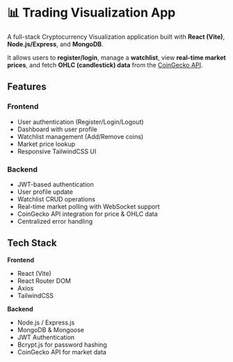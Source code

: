 # 📊 Trading Visualization App

A full-stack Cryptocurrency Visualization application built with **React (Vite)**, **Node.js/Express**, and **MongoDB**.

It allows users to **register/login**, manage a **watchlist**, view **real-time market prices**, and fetch **OHLC (candlestick) data** from the [CoinGecko API](https://www.coingecko.com/en/api).


## Features

### **Frontend**

- User authentication (Register/Login/Logout)
- Dashboard with user profile
- Watchlist management (Add/Remove coins)
- Market price lookup
- Responsive TailwindCSS UI

### **Backend**

- JWT-based authentication
- User profile update
- Watchlist CRUD operations
- Real-time market polling with WebSocket support
- CoinGecko API integration for price & OHLC data
- Centralized error handling

## Tech Stack

**Frontend**

- React (Vite)
- React Router DOM
- Axios
- TailwindCSS

**Backend**

- Node.js / Express.js
- MongoDB & Mongoose
- JWT Authentication
- Bcrypt.js for password hashing
- CoinGecko API for market data
